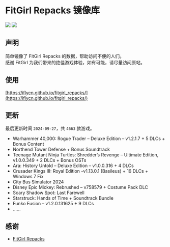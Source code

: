 ﻿# FitGirl Repacks 镜像库
![](https://img.shields.io/badge/ci-passing-brightgreen.svg?logo=github)
![](https://img.shields.io/badge/license-MIT-brightgreen.svg)

## 声明
简单镜像了 FitGirl Repacks 的数据，帮助访问不便的人们。  
感谢 FitGirl 为我们带来的绝佳游戏体验，如有可能，请尽量访问原站。

## 使用
[https://iflycn.github.io/fitgirl_repacks/](https://iflycn.github.io/fitgirl_repacks/)

## 更新
最后更新时间 `2024-09-27`，共 `4663` 款游戏。
- Warhammer 40,000: Rogue Trader – Deluxe Edition – v1.2.1.7 + 5 DLCs + Bonus Content
- Northend Tower Defense + Bonus Soundtrack
- Teenage Mutant Ninja Turtles: Shredder’s Revenge – Ultimate Edition, v1.0.0.349 + 2 DLCs + Bonus OSTs
- Ara: History Untold – Deluxe Edition – v1.0.0.316 + 4 DLCs
- Crusader Kings III: Royal Edition -v1.13.0.1 (Basileus) + 16 DLCs + Windows 7 Fix
- City Bus Simulator 2024
- Disney Epic Mickey: Rebrushed – v758579 + Costume Pack DLC
- Scary Shadow Spot: Last Farewell
- Starstruck: Hands of Time + Soundtrack Bundle
- Funko Fusion – v1.2.0.131625 + 9 DLCs
- ……

## 感谢
- [FitGirl Repacks](https://fitgirl-repacks.site/)
